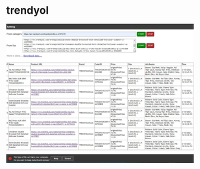 # trendyol

<img src="https://github.com/stan055/trendyol/blob/f8cbf5bffa67d947e63381994300e68dd46bf836/parser%20node.JPG" width="600">
